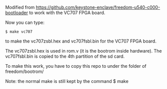 Modified from https://github.com/keystone-enclave/freedom-u540-c000-bootloader to work with the VC707 FPGA board.

Now you can type:

	$ make vc707

to make the vc707zsbl.hex and vc707fsbl.bin for the VC707 FPGA board.

The vc707zsbl.hex is used in rom.v (it is the bootrom inside hardware).
The vc707fsbl.bin is copied to the 4th partition of the sd card.

To make this work, you have to copy this repo to under the folder of freedom/bootrom/

Note: the normal make is still kept by the command $ make

